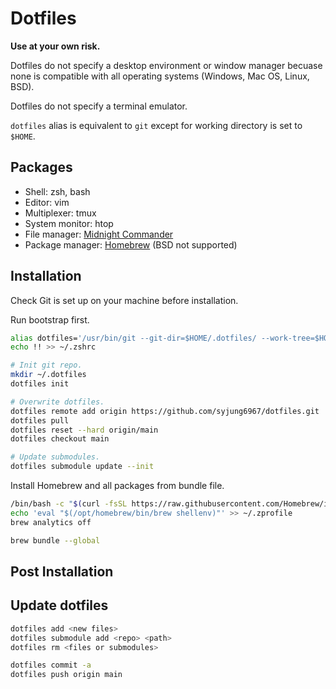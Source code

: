 # Dotfiles
**Use at your own risk.**

Dotfiles do not specify a desktop environment or window manager becuase none is compatible with all operating systems (Windows, Mac OS, Linux, BSD).

Dotfiles do not specify a terminal emulator.

`dotfiles` alias is equivalent to `git` except for working directory is set to `$HOME`.

## Packages
* Shell: zsh, bash
* Editor: vim
* Multiplexer: tmux
* System monitor: htop
* File manager: [Midnight Commander](https://midnight-commander.org/)
* Package manager: [Homebrew](https://brew.sh/) (BSD not supported)

## Installation
Check Git is set up on your machine before installation.

Run bootstrap first.

```sh
alias dotfiles='/usr/bin/git --git-dir=$HOME/.dotfiles/ --work-tree=$HOME'
echo !! >> ~/.zshrc

# Init git repo.
mkdir ~/.dotfiles
dotfiles init

# Overwrite dotfiles.
dotfiles remote add origin https://github.com/syjung6967/dotfiles.git
dotfiles pull
dotfiles reset --hard origin/main
dotfiles checkout main

# Update submodules.
dotfiles submodule update --init
```

Install Homebrew and all packages from bundle file.
```sh
/bin/bash -c "$(curl -fsSL https://raw.githubusercontent.com/Homebrew/install/HEAD/install.sh)"
echo 'eval "$(/opt/homebrew/bin/brew shellenv)"' >> ~/.zprofile
brew analytics off

brew bundle --global
```

## Post Installation

## Update dotfiles
```sh
dotfiles add <new files>
dotfiles submodule add <repo> <path>
dotfiles rm <files or submodules>

dotfiles commit -a
dotfiles push origin main
```
